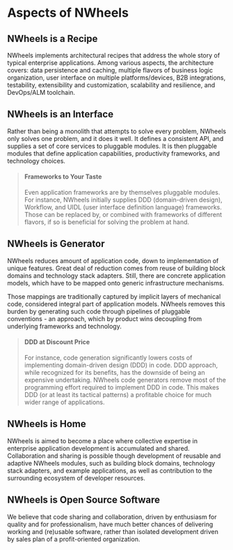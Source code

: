 Aspects of NWheels
========

## NWheels is a Recipe

NWheels implements architectural recipes that address the whole story of typical enterprise applications. Among various aspects, the architecture covers: data persistence and caching, multiple flavors of business logic organization, user interface on multiple platforms/devices, B2B integrations, testability, extensibility and customization, scalability and resilience, and DevOps/ALM toolchain. 

## NWheels is an Interface

Rather than being a monolith that attempts to solve every problem, NWheels only solves one problem, and it does it well. It defines a consistent API, and supplies a set of core services to pluggable modules. It is then pluggable modules that define application capabilities, productivity frameworks, and technology choices.

> #### Frameworks to Your Taste 
> 
> Even application frameworks are by themselves pluggable modules. For instance, NWheels initially supplies DDD (domain-driven design), Workflow, and UIDL (user interface definition language) frameworks. Those can be replaced by, or combined with frameworks of different flavors, if so is beneficial for solving the problem at hand. 

## NWheels is Generator

NWheels reduces amount of application code, down to implementation of unique features. Great deal of reduction comes from reuse of building block domains and technology stack adapters. Still, there are concrete application models, which have to be mapped onto generic infrastructure mechanisms. 

Those mappings are traditionally captured by implicit layers of mechanical code, considered integral part of application models. NWheels removes this burden by generating such code through pipelines of pluggable conventions - an approach, which by product wins decoupling from  underlying frameworks and technology.

> #### DDD at Discount Price
> 
> For instance, code generation significantly lowers costs of implementing domain-driven design (DDD) in code. DDD approach, while recognized for its benefits, has the downside of being an expensive undertaking. NWheels code generators remove most of the programming effort required to implement DDD in code. This makes DDD (or at least its tactical patterns) a profitable choice for much wider range of applications.

## NWheels is Home

NWheels is aimed to become a place where collective expertise in enterprise application development is accumulated and shared. Collaboration and sharing is possible though development of reusable and adaptive NWheels modules, such as building block domains, technology stack adapters, and example applications, as well as contribution to the surrounding ecosystem of developer resources.

## NWheels is Open Source Software

We believe that code sharing and collaboration, driven by enthusiasm for quality and for professionalism, have much better chances of delivering working and (re)usable software, rather than isolated development driven by sales plan of a profit-oriented organization. 
